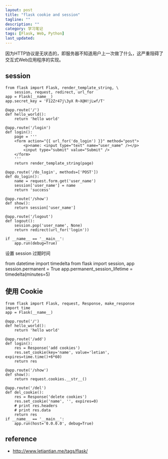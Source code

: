 ```yaml
---
layout: post
title: "flask cookie and session"
tagline: ""
description: ""
category: 学习笔记
tags: [Flask, Web, Python]
last_updated: 
---
```



因为HTTP协议是无状态的，即服务器不知道用户上一次做了什么，这严重阻碍了交互式Web应用程序的实现。

## session

	from flask import Flask, render_template_string, \
		session, request, redirect, url_for
	app = Flask(__name__)
	app.secret_key = 'F12Zr47j\3yX R~X@H!jLwf/T'

	@app.route('/')
	def hello_world():
		return 'hello world'

	@app.route('/login')
	def login():
		page = '''
		<form action="{{ url_for('do_login') }}" method="post">
			<p>name: <input type="text" name="user_name" /></p>
			<input type="submit" value="Submit" />
		</form>
		'''
		return render_template_string(page)
		
	@app.route('/do_login', methods=['POST'])
	def do_login():
		name = request.form.get('user_name')
		session['user_name'] = name
		return 'success'

	@app.route('/show')
	def show():
		return session['user_name']

	@app.route('/logout')
	def logout():
		session.pop('user_name', None)
		return redirect(url_for('login'))

	if __name__ == '__main__':
		app.run(debug=True)

设置 session 过期时间

from datetime import timedelta
from flask import session, app
session.permanent = True
app.permanent_session_lifetime = timedelta(minutes=5)


## 使用 Cookie



	from flask import Flask, request, Response, make_response
	import time
	app = Flask(__name__)

	@app.route('/')
	def hello_world():
		return 'hello world'

	@app.route('/add')
	def login():
		res = Response('add cookies')
		res.set_cookie(key='name', value='letian', expires=time.time()+6*60)
		return res

	@app.route('/show')
	def show():
		return request.cookies.__str__()

	@app.route('/del')
	def del_cookie():
		res = Response('delete cookies')
		res.set_cookie('name', '', expires=0)
		# print res.headers
		# print res.data
		return res
	if __name__ == '__main__':
		app.run(host='0.0.0.0', debug=True)




## reference

- <http://www.letiantian.me/tags/flask/>














